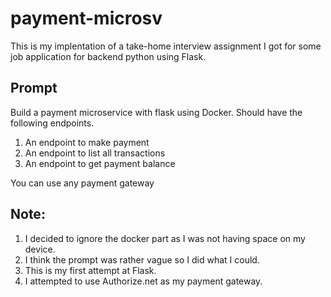 # payment-microsv
This is my implentation of a take-home interview assignment I got for some job application for backend python using Flask. 
## Prompt
Build a payment microservice with flask using Docker. Should have the following endpoints.
1. An endpoint to make payment
2. An endpoint to list all transactions
3. An endpoint to get payment balance

You can use any payment gateway

## Note: 
1. I decided to ignore the docker part as I was not having space on my device.
2. I think the prompt was rather vague so I did what I could.
3. This is my first attempt at Flask.
4. I attempted to use Authorize.net as my payment gateway.

